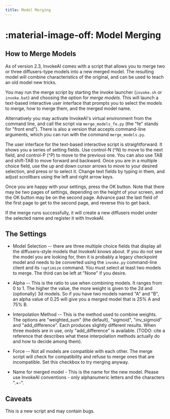 ```yaml
---
title: Model Merging
---
```


# :material-image-off: Model Merging

## How to Merge Models

As of version 2.3, InvokeAI comes with a script that allows you to
merge two or three diffusers-type models into a new merged model. The
resulting model will combine characteristics of the original, and can
be used to teach an old model new tricks.

You may run the merge script by starting the invoke launcher
(`invoke.sh` or `invoke.bat`) and choosing the option for _merge
models_. This will launch a text-based interactive user interface that
prompts you to select the models to merge, how to merge them, and the
merged model name.

Alternatively you may activate InvokeAI's virtual environment from the
command line, and call the script via `merge_models_fe.py` (the "fe"
stands for "front end"). There is also a version that accepts
command-line arguments, which you can run with the command
`merge_models.py`.

The user interface for the text-based interactive script is
straightforward. It shows you a series of setting fields. Use control-N (^N)
to move to the next field, and control-P (^P) to move to the previous
one. You can also use TAB and shift-TAB to move forward and
backward. Once you are in a multiple choice field, use the up and down
cursor arrows to move to your desired selection, and press <SPACE> or
<ENTER> to select it. Change text fields by typing in them, and adjust
scrollbars using the left and right arrow keys.

Once you are happy with your settings, press the OK button. Note that
there may be two pages of settings, depending on the height of your
screen, and the OK button may be on the second page. Advance past the
last field of the first page to get to the second page, and reverse
this to get back.

If the merge runs successfully, it will create a new diffusers model
under the selected name and register it with InvokeAI.

## The Settings

* Model Selection -- there are three multiple choice fields that
  display all the diffusers-style models that InvokeAI knows about.
  If you do not see the model you are looking for, then it is probably
  a legacy checkpoint model and needs to be converted using the
  `invoke.py` command-line client and its `!optimize` command. You
  must select at least two models to merge. The third can be left at
  "None" if you desire.

* Alpha -- This is the ratio to use when combining models. It ranges
  from 0 to 1. The higher the value, the more weight is given to the
  2d and (optionally) 3d models. So if you have two models named "A"
  and "B", an alpha value of 0.25 will give you a merged model that is
  25% A and 75% B.

* Interpolation Method -- This is the method used to combine
  weights. The options are "weighted_sum" (the default), "sigmoid",
  "inv_sigmoid" and "add_difference". Each produces slightly different
  results. When three models are in use, only "add_difference" is
  available. (TODO: cite a reference that describes what these
  interpolation methods actually do and how to decide among them).

* Force -- Not all models are compatible with each other. The merge
  script will check for compatibility and refuse to merge ones that
  are incompatible. Set this checkbox to try merging anyway.

* Name for merged model - This is the name for the new model. Please
  use InvokeAI conventions - only alphanumeric letters and the
  characters ".+-".

## Caveats

This is a new script and may contain bugs.
